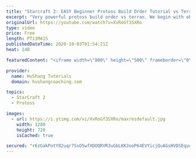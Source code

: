 ```yaml
---
title: "Starcraft 2: EASY Beginner Protoss Build Order Tutorial vs Terran [2020]"
excerpt: "Very powerful protoss build order vs terran. We begin with observers for scouting, blink for helping to defend terran early pressures and then transition into a formidable colossus/chargelot army which should safely get you to the mid-game phase!  0:00 Intro 0:56 Protoss Build Order vs Terran | Opening"
originalUrl: https://youtube.com/watch?v=XvRoGf3SXRo
type: video
price: Free
length: PT11M41S
publishedDateTime: 2020-10-03T01:54:21Z
heat: 140

featuredContent: "<iframe width=\"800\" height=\"500\" frameborder=\"0\" src=\"https://www.youtube.com/embed/XvRoGf3SXRo\" allow=\"accelerometer; autoplay; encrypted-media; gyroscope; picture-in-picture\" allowfullscreen></iframe>"

provider:
  name: HuShang Tutorials
  domain: hushangcoaching.com

topics:
  - StarCraft 2
  - Protoss

images:
  - url: https://i.ytimg.com/vi/XvRoGf3SXRo/maxresdefault.jpg
    width: 1280
    height: 720
    isCached: true

secured: "r6zGakPotY82uqr7SxO5wfXDOQRVR3uGbLKKJooP64EVYicjQuAGsHVDSEqucNAWaZAE2nzOY9tbz+4JXPPslQPkeNp90AUC21U1fsxZsL/zWiMKSIy6VJ1V1H/DLU2TRrWOCbrvusRDOhOUis+IMQkK+WqgOapwEB5Ejcehnqndr7s5rN8xTA5BCKZ1XpyL1eGo6GjKmhn83+9VpjTQYN6SYI5MiGDmFJOV0aHuKY1L8fWnO8OD6aTysZAjvJK75xO4XvHH7fXW+wXaDIvZ38YSe+TpRbKRRyIQ2FG8Mm5Ru1rMAEPKeirSqNNj0CM2D5IqYSkT30ZydQ69eDK+hboCTFs7Mc/LCOpefQTP0D/1n/cVJ0YrqUH3h2Q7tZM02fHUEvFIhegOVgqxeAS8A5N0/Tv4DFDaJtrbhBiufyU=;ZY66XoxwUG6AM6nb0Ze1jA=="
---
```


